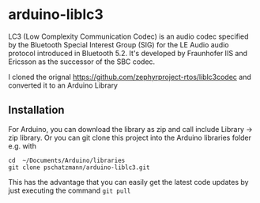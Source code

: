 # arduino-liblc3

LC3 (Low Complexity Communication Codec) is an audio codec specified by the Bluetooth Special Interest Group (SIG) for the LE Audio audio protocol introduced in Bluetooth 5.2. It's developed by Fraunhofer IIS and Ericsson as the successor of the SBC codec.

I cloned the orignal https://github.com/zephyrproject-rtos/liblc3codec and converted it to an Arduino Library

## Installation

For Arduino, you can download the library as zip and call include Library -> zip library. Or you can git clone this project into the Arduino libraries folder e.g. with

```
cd  ~/Documents/Arduino/libraries
git clone pschatzmann/arduino-liblc3.git
```
This has the advantage that you can easily get the latest code updates by just executing the command ```git pull```




